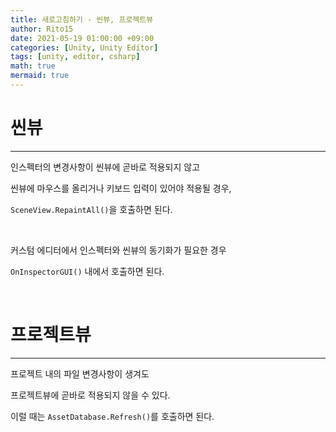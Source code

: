 ```yaml
---
title: 새로고침하기 - 씬뷰, 프로젝트뷰
author: Rito15
date: 2021-05-19 01:00:00 +09:00
categories: [Unity, Unity Editor]
tags: [unity, editor, csharp]
math: true
mermaid: true
---
```


# 씬뷰
---

인스펙터의 변경사항이 씬뷰에 곧바로 적용되지 않고

씬뷰에 마우스를 올리거나 키보드 입력이 있어야 적용될 경우,

`SceneView.RepaintAll()`을 호출하면 된다.

<br>

커스텀 에디터에서 인스펙터와 씬뷰의 동기화가 필요한 경우

`OnInspectorGUI()` 내에서 호출하면 된다.

<br>


# 프로젝트뷰
---

프로젝트 내의 파일 변경사항이 생겨도

프로젝트뷰에 곧바로 적용되지 않을 수 있다.

이럴 때는 `AssetDatabase.Refresh()`를 호출하면 된다.




